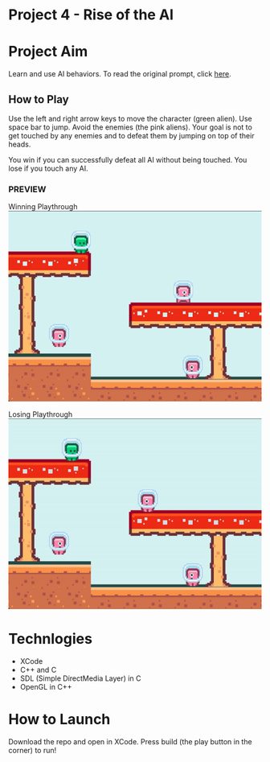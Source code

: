 
# Project 4 - Rise of the AI
# Project Aim
Learn and use AI behaviors. To read the original prompt, click [here](https://github.com/carmineguida/CS3113/blob/master/Projects/Project%204%20-%20Rise%20of%20the%20AI.pdf). 

## How to Play

Use the left and right arrow keys to move the character (green alien). Use space bar to jump. Avoid the enemies (the pink aliens). Your goal is not to get touched by any enemies and to defeat them by jumping on top of their heads.

You win if you can successfully defeat all AI without being touched. You lose if you touch any AI.

### PREVIEW

Winning Playthrough <br>
![proj-4-gif-win](https://github.com/baelul/CSUY3113/blob/main/Proj4/Proj4Win.gif)

Losing Playthrough<br>
![proj-4-gif-lose](https://github.com/baelul/CSUY3113/blob/main/Proj4/Proj4Lose.gif)

# Technlogies
* XCode
* C++ and C
* SDL (Simple DirectMedia Layer) in C
* OpenGL in C++

# How to Launch
Download the repo and open in XCode. Press build (the play button in the corner) to run!
